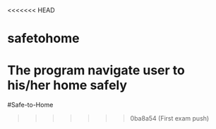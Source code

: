 <<<<<<< HEAD
# safetohome
The program navigate user to his/her home safely
=======
#Safe-to-Home
>>>>>>> 0ba8a54 (First exam push)
